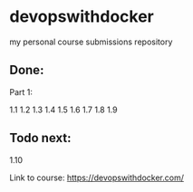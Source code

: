 # devopswithdocker 
my personal course submissions repository

## Done:
Part 1:

1.1
1.2
1.3
1.4
1.5
1.6
1.7 
1.8
1.9

## Todo next: 
1.10

Link to course:
https://devopswithdocker.com/
